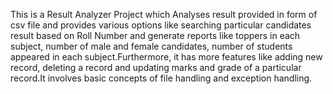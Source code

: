 This is a Result Analyzer Project which Analyses result provided in form of csv file and provides various options like searching particular candidates result based on Roll Number and generate reports like toppers in each subject, number of male and female candidates, number of students appeared in each subject.Furthermore, it has more features like adding new record, deleting a record and updating marks and grade of a particular record.It involves basic concepts of file handling and exception handling.
